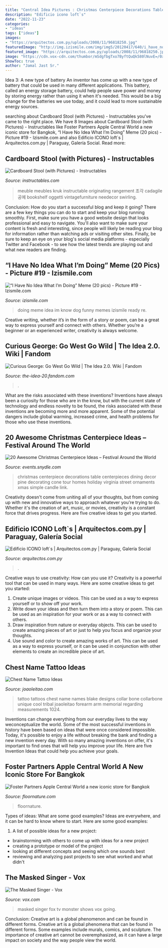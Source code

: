 ```yaml
---
title: "Central Idea Pictures : Christmas Centerpiece Decorations Table Centerpieces Dining Decor Pine Decorating Cone Tour Homes Holiday Virginia Street Ornaments Xmas Simple Candle Link"
description: "Edificio icono loft`s"
date: "2022-11-23"
categories:
- "ideas"
tags: ["ideas"]
images:
- "https://arquitectos.com.py/uploads/2008/11/96818250.jpg"
featuredImage: "http://img.izismile.com/img/img5/20120417/640/i_have_no_idea_what_im_doing_meme_640_21.jpg"
featured_image: "https://arquitectos.com.py/uploads/2008/11/96818250.jpg"
image: "https://cdn.vox-cdn.com/thumbor/mSdgfbgTxo7ByftQuQk580lNuvE=/0x0:1800x1493/1200x800/filters:focal(759x367:1047x655)/cdn.vox-cdn.com/uploads/chorus_image/image/62953594/MS_S1_EP101_Show_MB_0678.0.jpg"
ShowToc: true
author: "Jamal Jast Sr."
---
```



Idea 3: A new type of battery
An inventor has come up with a new type of battery that could be used in many different applications. This battery, called an energy storage battery, could help people save power and money by storing energy rather than using it when it's needed. This would be a big change for the batteries we use today, and it could lead to more sustainable energy sources.

	

		
searching about Cardboard Stool (with Pictures) - Instructables you've came to the right place. We have 8 Images about Cardboard Stool (with Pictures) - Instructables like Foster Partners Apple Central World a new iconic store for Bangkok, “I Have No Idea What I’m Doing” Meme (20 pics) - Picture #19 - Izismile.com and also Edificio ICONO loft`s | Arquitectos.com.py | Paraguay, Galería Social. Read more:
		
    
## Cardboard Stool (with Pictures) - Instructables

<img loading=lazy src="https://content.instructables.com/ORIG/FGS/OA9Y/H82U8NGX/FGSOA9YH82U8NGX.jpg?auto=webp&amp;frame=1" onerror="this.onerror=null;this.src='https://tse4.mm.bing.net/th?id=OIP.wxLawDT-QaCGn-I6IkZSqAHaJ4&amp;pid=15.1';" alt="Cardboard Stool (with Pictures) - Instructables">

_Source: instructables.com_

>meuble meubles kruk instructable originating rangement 조각 cadagile 공예 bookshelf oggetti vintagefurniture needecor swirling. 

	

Conclusion: How do you start a successful blog and keep it going?
There are a few key things you can do to start and keep your blog running smoothly. First, make sure you have a good website design that looks professional and easy to navigate. You'll also want to make sure your content is fresh and interesting, since people will likely be reading your blog for information rather than watching ads or visiting other sites. Finally, be sure to keep an eye on your blog's social media platforms - especially Twitter and Facebook - to see how the latest trends are playing out and what new readers are finding.

    
## “I Have No Idea What I’m Doing” Meme (20 Pics) - Picture #19 - Izismile.com

<img loading=lazy src="http://img.izismile.com/img/img5/20120417/640/i_have_no_idea_what_im_doing_meme_640_21.jpg" onerror="this.onerror=null;this.src='https://tse1.mm.bing.net/th?id=OIP.jGfcZGbzqlXyBduLQ7q1QAHaFB&amp;pid=15.1';" alt="“I Have No Idea What I’m Doing” Meme (20 pics) - Picture #19 - Izismile.com">

_Source: izismile.com_

>doing meme idea im know dog funny memes izismile ready re. 

	

Creative writing, whether it’s in the form of a story or poem, can be a great way to express yourself and connect with others. Whether you’re a beginner or an experienced writer, creativity is always welcome.

    
## Curious George: Go West Go Wild | The Idea 2.0. Wiki | Fandom

<img loading=lazy src="https://vignette.wikia.nocookie.net/the-idea-20/images/a/a8/P18677306_v_v13_aa.jpg/revision/latest/scale-to-width-down/2000%3fcb%3d20200921231812" onerror="this.onerror=null;this.src='https://tse2.mm.bing.net/th?id=OIP.xBjBA4DRJqSi45eVKWUpgwHaJ4&amp;pid=15.1';" alt="Curious George: Go West Go Wild | The Idea 2.0. Wiki | Fandom">

_Source: the-idea-20.fandom.com_

>. 

	

What are the risks associated with these inventions?
Inventions have always been a curiosity for those who are in the know, but with the current state of technology and endless novelty to be found, the risks associated with these inventions are becoming more and more apparent. Some of the potential dangers include global warming, increased crime, and health problems for those who use these inventions.

    
## 20 Awesome Christmas Centerpiece Ideas – Festival Around The World

<img loading=lazy src="https://events.snydle.com/files/2016/10/christmas-decor-dining-table.jpg" onerror="this.onerror=null;this.src='https://tse4.mm.bing.net/th?id=OIP.c3PaWACHcjbWwz7UVY5bZAAAAA&amp;pid=15.1';" alt="20 Awesome Christmas Centerpiece Ideas – Festival Around the World">

_Source: events.snydle.com_

>christmas centerpiece decorations table centerpieces dining decor pine decorating cone tour homes holiday virginia street ornaments xmas simple candle link. 

	

Creativity doesn't come from uniting all of your thoughts, but from coming up with new and innovative ways to approach whatever you're trying to do. Whether it's the creation of art, music, or movies, creativity is a constant force that drives progress. Here are five creative ideas to get you started.

    
## Edificio ICONO Loft`s | Arquitectos.com.py | Paraguay, Galería Social

<img loading=lazy src="https://arquitectos.com.py/uploads/2008/11/96818250.jpg" onerror="this.onerror=null;this.src='https://tse2.mm.bing.net/th?id=OIP.DAirXdJmSnlL2M3pQYSbHwHaJ7&amp;pid=15.1';" alt="Edificio ICONO loft`s | Arquitectos.com.py | Paraguay, Galería Social">

_Source: arquitectos.com.py_

>. 

	

Creative ways to use creativity: How can you use it?
Creativity is a powerful tool that can be used in many ways. Here are some creative ideas to get you started: 
1. Create unique images or videos. This can be used as a way to express yourself or to show off your work.
2. Write down your ideas and then turn them into a story or poem. This can be used as an inspiration for your work or as a way to connect with others.
3. Draw inspiration from nature or everyday objects. This can be used to create amazing pieces of art or just to help you focus and organize your thoughts.
4. Use sound and color to create amazing works of art. This can be used as a way to express yourself, or it can be used in conjunction with other elements to create an incredible piece of art.

    
## Chest Name Tattoo Ideas

<img loading=lazy src="https://www.joaoleitao.com/tattoo-name/wp-content/uploads/chest-tattoo-kids-names-ideas.jpg" onerror="this.onerror=null;this.src='https://tse3.mm.bing.net/th?id=OIP.QHF_dlafcYuG_UiZSZzuzwHaJ4&amp;pid=15.1';" alt="Chest Name Tattoo Ideas">

_Source: joaoleitao.com_

>tattoo tattoos chest name names blake designs collar bone collarbone unique cool tribal joaoleitao forearm arm memorial regarding measurements 1024. 

	

Inventions can change everything from our everyday lives to the way weconceptualize the world. Some of the most successful inventions in history have been based on ideas that were once considered impossible. Today, it's possible to enjoy a life without breaking the bank and finding a new invention every day. With so many amazing inventions on offer, it's important to find ones that will help you improve your life. Here are five Invention Ideas that could help you achieve your goals.

    
## Foster Partners Apple Central World A New Iconic Store For Bangkok

<img loading=lazy src="https://www.floornature.com/media/photos/1/15721/01_foster_apple_nso-bangkok_full.jpg" onerror="this.onerror=null;this.src='https://tse4.mm.bing.net/th?id=OIP.joKsoVuOutqtOCUwVdYLjAHaE8&amp;pid=15.1';" alt="Foster Partners Apple Central World a new iconic store for Bangkok">

_Source: floornature.com_

>floornature. 

	

Types of ideas: What are some good examples?
Ideas are everywhere, and it can be hard to know where to start. Here are some good examples:
1. A list of possible ideas for a new project: 
- brainstorming with others to come up with ideas for a new project 
- creating a prototype or model of the project 
- looking at different concepts and seeing which one sounds best 
- reviewing and analyzing past projects to see what worked and what didn't 

    
## The Masked Singer - Vox

<img loading=lazy src="https://cdn.vox-cdn.com/thumbor/mSdgfbgTxo7ByftQuQk580lNuvE=/0x0:1800x1493/1200x800/filters:focal(759x367:1047x655)/cdn.vox-cdn.com/uploads/chorus_image/image/62953594/MS_S1_EP101_Show_MB_0678.0.jpg" onerror="this.onerror=null;this.src='https://tse2.mm.bing.net/th?id=OIP.gRiP3VxEa32Nh7dOeyN4dQHaE8&amp;pid=15.1';" alt="The Masked Singer - Vox">

_Source: vox.com_

>masked singer fox tv monster shows vox going. 

	

Conclusion: Creative art is a global phenomenon and can be found in different forms.
Creative art is a global phenomena that can be found in different forms. Some examples include murals, comics, and sculpture. The importance of creative art cannot be overemphasized, as it can have a large impact on society and the way people view the world.


